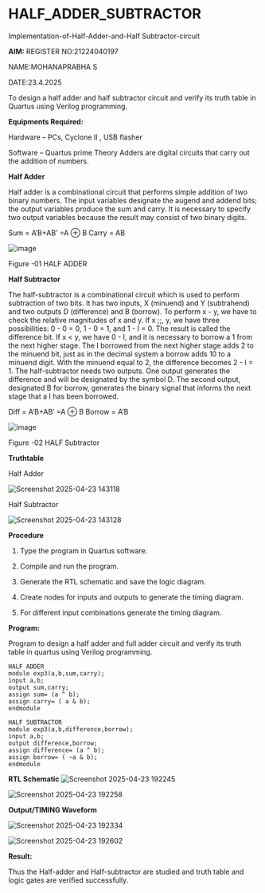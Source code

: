 # HALF_ADDER_SUBTRACTOR

Implementation-of-Half-Adder-and-Half Subtractor-circuit

**AIM:**
REGISTER NO:21224040197

NAME:MOHANAPRABHA S

DATE:23.4.2025

To design a half adder and half subtractor circuit and verify its truth table in Quartus using Verilog programming.

**Equipments Required:**

Hardware – PCs, Cyclone II , USB flasher 

Software – Quartus prime Theory Adders are digital circuits that carry out the addition of numbers.

**Half Adder**

Half adder is a combinational circuit that performs simple addition of two binary numbers. The input variables designate the augend and addend bits; the output variables produce the sum and carry. It is necessary to specify two output variables because the result may consist of two binary digits.

Sum = A’B+AB’ =A ⊕ B Carry = AB

![image](https://github.com/naavaneetha/HALF_ADDER_SUBTRACTOR/assets/154305477/bd4a0b2c-cdbc-4184-ab08-81578f121e1f)

Figure -01 HALF ADDER

**Half Subtractor**

The half-subtractor is a combinational circuit which is used to perform subtraction of two bits. It has two inputs, X (minuend) and Y (subtrahend) and two outputs D (difference) and B (borrow). To perform x - y, we have to check the relative magnitudes of x and y. If x ;;, y, we have three possibilities: 0 - 0 = 0, 1 - 0 = 1, and 1 - I = 0. The result is called the difference bit. If x < y, we have 0 - I, and it is necessary to borrow a 1 from the next higher stage. The I borrowed from the next higher stage adds 2 to the minuend bit, just as in the decimal system a borrow adds 10 to a minuend digit. With the minuend equal to 2, the difference becomes 2 - I = 1. The half-subtractor needs two outputs. One output generates the difference and will be designated by the symbol D. The second output, designated B for borrow, generates the binary signal that informs the next stage that a I has been borrowed. 

Diff = A’B+AB’ =A ⊕ B
Borrow = A’B

 ![image](https://github.com/naavaneetha/HALF_ADDER_SUBTRACTOR/assets/154305477/d76b099c-513f-4e7c-843a-e2fd028a531a)

Figure -02 HALF Subtractor

**Truthtable**

Half Adder

![Screenshot 2025-04-23 143118](https://github.com/user-attachments/assets/85180683-df5a-465b-87a0-55f36de9d3d6)

Half Subtractor

![Screenshot 2025-04-23 143128](https://github.com/user-attachments/assets/025092f1-ed3f-436e-b332-b34a135be10e)

**Procedure**

1.	Type the program in Quartus software.

2.	Compile and run the program.

3.	Generate the RTL schematic and save the logic diagram.

4.	Create nodes for inputs and outputs to generate the timing diagram.

5.	For different input combinations generate the timing diagram.


**Program:**

Program to design a half adder and full adder circuit and verify its truth table in quartus using Verilog programming.
```
HALF ADDER
module exp3(a,b,sum,carry);
input a,b;
output sum,carry;
assign sum= (a ^ b);
assign carry= ( a & b);
endmodule

HALF SUBTRACTOR
module exp3(a,b,difference,borrow);
input a,b;
output difference,borrow;
assign difference= (a ^ b);
assign borrow= ( ~a & b);
endmodule
```

**RTL Schematic**
![Screenshot 2025-04-23 192245](https://github.com/user-attachments/assets/249dad4b-138c-45e1-871c-74740c31b79a)


![Screenshot 2025-04-23 192258](https://github.com/user-attachments/assets/8b7190ff-ef81-46d3-9c59-eeea9786556b)



**Output/TIMING Waveform**

![Screenshot 2025-04-23 192334](https://github.com/user-attachments/assets/fd28fe55-e727-4afe-af7c-ff84151b3663)


![Screenshot 2025-04-23 192602](https://github.com/user-attachments/assets/791f7609-7f8e-4bfb-8806-92408979697d)



**Result:**

Thus the Half-adder and Half-subtractor are studied and truth table and logic gates are verified successfully.
